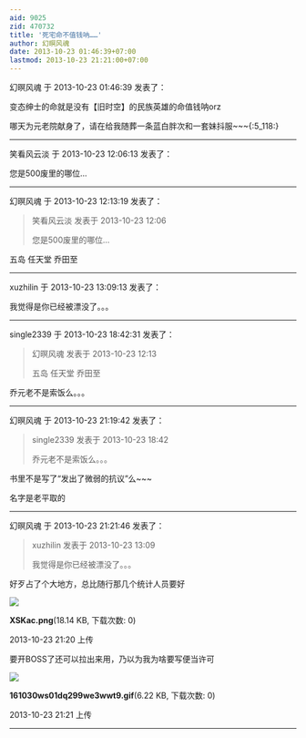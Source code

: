 ```yaml
---
aid: 9025
zid: 470732
title: '死宅命不值钱呐……'
author: 幻暝风魂
date: 2013-10-23 01:46:39+07:00
lastmod: 2013-10-23 21:21:00+07:00
---
```


幻暝风魂 于 2013-10-23 01:46:39 发表了：

变态绅士的命就是没有【旧时空】的民族英雄的命值钱呐orz

哪天为元老院献身了，请在给我随葬一条蓝白胖次和一套妹抖服~~~{:5\_118:}

---------

笑看风云淡 于 2013-10-23 12:06:13 发表了：

您是500废里的哪位...

---------

幻暝风魂 于 2013-10-23 12:13:19 发表了：

> 笑看风云淡 发表于 2013-10-23 12:06
> 
> 您是500废里的哪位...



五岛 任天堂 乔田至

---------

xuzhilin 于 2013-10-23 13:09:13 发表了：

我觉得是你已经被漂没了。。。

---------

single2339 于 2013-10-23 18:42:31 发表了：

> 幻暝风魂 发表于 2013-10-23 12:13
> 
> 五岛 任天堂 乔田至



乔元老不是索饭么。。。

---------

幻暝风魂 于 2013-10-23 21:19:42 发表了：

> single2339 发表于 2013-10-23 18:42
> 
> 乔元老不是索饭么。。。



书里不是写了“发出了微弱的抗议”么~~~

名字是老平取的

---------

幻暝风魂 于 2013-10-23 21:21:46 发表了：

> xuzhilin 发表于 2013-10-23 13:09
> 
> 我觉得是你已经被漂没了。。。



好歹占了个大地方，总比随行那几个统计人员要好

![](https://cdn.jsdelivr.net/gh/lzjluzijie/beichao@main/static/img/212052nedadz2raun2tden.png)



**XSKac.png**(18.14 KB, 下载次数: 0)



2013-10-23 21:20 上传



要开BOSS了还可以拉出来用，乃以为我为啥要写便当许可

![](https://cdn.jsdelivr.net/gh/lzjluzijie/beichao@main/static/img/212141w8o9wr2fvb0l7o22.gif)



**161030ws01dq299we3wwt9.gif**(6.22 KB, 下载次数: 0)



2013-10-23 21:21 上传

---------

